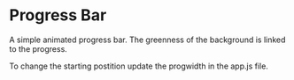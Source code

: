 # Progress Bar

A simple animated progress bar. The greenness of the background is linked to the progress.

To change the starting postition update the progwidth in the app.js file.
